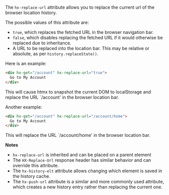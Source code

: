 The `hx-replace-url` attribute allows you to replace the current url of the browser location history.

The possible values of this attribute are:

- `true`, which replaces the fetched URL in the browser navigation bar.
- `false`, which disables replacing the fetched URL if it would otherwise be replaced due to inheritance.
- A URL to be replaced into the location bar. This may be relative or absolute, as per `history.replaceState()`.

Here is an example:

```html
<div hx-get="/account" hx-replace-url="true">
  Go to My Account
</div>
```

This will cause htmx to snapshot the current DOM to localStorage and replace the URL `/account' in the browser location bar.

Another example:

```html
<div hx-get="/account" hx-replace-url="/account/home">
  Go to My Account
</div>
```

This will replace the URL `/account/home' in the browser location bar.

**Notes**

- `hx-replace-url` is inherited and can be placed on a parent element
- The `HX-Replace-Url` response header has similar behavior and can override this attribute.
- The `hx-history-elt` attribute allows changing which element is saved in the history cache.
- The `hx-push-url` attribute is a similar and more commonly used attribute, which creates a new history entry rather than replacing the current one.
